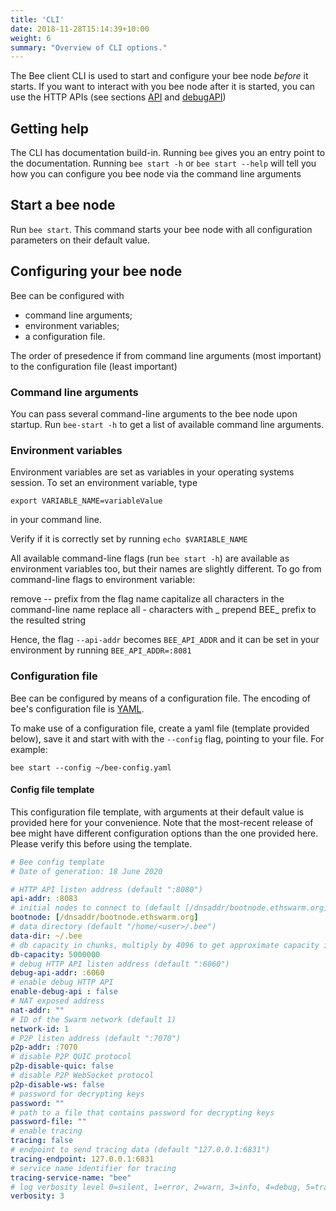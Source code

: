 ```yaml
---
title: 'CLI'
date: 2018-11-28T15:14:39+10:00
weight: 6
summary: "Overview of CLI options."
---
```


The Bee client CLI is used to start and configure your bee node *before* it starts. If you want to interact with you bee node after it is started, you can use the HTTP APIs (see sections [API](/API/) and [debugAPI](../debugAPI/))

## Getting help
The CLI has documentation build-in. Running `bee` gives you an entry point to the documentation. Running `bee start -h` or `bee start --help` will tell you how you can configure you bee node via the command line arguments

## Start a bee node
Run `bee start`. This command starts your bee node with all configuration parameters on their default value. 

## Configuring your bee node
Bee can be configured with 

* command line arguments;
* environment variables;
* a configuration file.

The order of presedence if from command line arguments (most important) to the configuration file (least important)

### Command line arguments
You can pass several command-line arguments to the bee node upon startup. Run `bee-start -h` to get a list of available command line arguments. 

### Environment variables
Environment variables are set as variables in your operating systems session. To set an environment variable, type 

`export VARIABLE_NAME=variableValue`

in your command line.

Verify if it is correctly set by running `echo $VARIABLE_NAME`

All available command-line flags (run `bee start -h`) are available as environment variables too, but their names are slightly different. To go from command-line flags to environment variable:

remove -- prefix from the flag name
capitalize all characters in the command-line name
replace all - characters with _
prepend BEE_ prefix to the resulted string

Hence, the flag `--api-addr` becomes `BEE_API_ADDR` and it can be set in your environment by running `BEE_API_ADDR=:8081`

### Configuration file
Bee can be configured by means of a configuration file. The encoding of bee's configuration file is [YAML](https://yaml.org/).

To make use of a configuration file, create a yaml file (template provided below), save it and start with with the `--config` flag, pointing to your file. For example:

`bee start --config ~/bee-config.yaml `

#### Config file template
This configuration file template, with arguments at their default value is provided here for your convenience. Note that the most-recent release of bee might have different configuration options than the one provided here. Please verify this before using the template.

``` yaml
# Bee config template
# Date of generation: 18 June 2020

# HTTP API listen address (default ":8080")
api-addr: :8083
# initial nodes to connect to (default [/dnsaddr/bootnode.ethswarm.org])
bootnode: [/dnsaddr/bootnode.ethswarm.org]
# data directory (default "/home/<user>/.bee")
data-dir: ~/.bee
# db capacity in chunks, multiply by 4096 to get approximate capacity in bytes
db-capacity: 5000000
# debug HTTP API listen address (default ":6060")
debug-api-addr: :6060
# enable debug HTTP API
enable-debug-api : false
# NAT exposed address
nat-addr: ""
# ID of the Swarm network (default 1)
network-id: 1
# P2P listen address (default ":7070")
p2p-addr: :7070
# disable P2P QUIC protocol
p2p-disable-quic: false
# disable P2P WebSocket protocol
p2p-disable-ws: false
# password for decrypting keys
password: ""
# path to a file that contains password for decrypting keys
password-file: ""
# enable tracing
tracing: false
# endpoint to send tracing data (default "127.0.0.1:6831")
tracing-endpoint: 127.0.0.1:6831
# service name identifier for tracing
tracing-service-name: "bee"
# log verbosity level 0=silent, 1=error, 2=warn, 3=info, 4=debug, 5=trace (default "info")
verbosity: 3
```